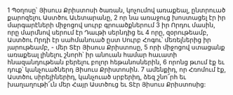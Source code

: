 1 Պօղոսը՝ Յիսուս Քրիստոսի ծառան, կոչումով առաքեալ, ընտրուած քարոզելու Աստծու Աւետարանը, 2 որ նա առաջուց խոստացել էր իր մարգարէների միջոցով սուրբ գրուածքներում 3 իր Որդու մասին, որը մարմնով սերում էր Դաւթի սերնդից եւ 4 որը, զօրութեամբ, Աստծու Որդի էր սահմանուած ըստ Սուրբ Հոգու՝ մեռելներից իր յարութեամբ, - մեր Տէր Յիսուս Քրիստոսը, 5 որի միջոցով ստացանք առաքեալ լինելու շնորհ՝ իր անուան համար հաւատի հնազանդութեան բերելու բոլոր հեթանոսներին, 6 որոնց թւում էք եւ դուք՝ կանչուածներդ Յիսուս Քրիստոսին. 7 ամենքիդ, որ Հռոմում էք, Աստծու սիրելիներիդ, կանչուած սրբերիդ, ձեզ շնո՜րհ եւ խաղաղութի՜ւն մեր Հայր Աստծուց եւ Տէր Յիսուս Քրիստոսից:
